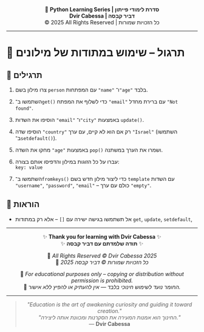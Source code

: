 <!-- DC_HEADER_START -->
<div align="center">

🐍 **Python Learning Series | סדרת לימודי פייתון**  
**Dvir Cabessa | דביר קבסה**  
© 2025 All Rights Reserved | כל הזכויות שמורות

</div>

---
<!-- DC_HEADER_END -->

# 📘 תרגול – שימוש במתודות של מילונים

## 🧪 תרגילים

1. צרו מילון בשם `person` עם המפתחות `"name"` ו־`"age"` בלבד.

2. השתמשו ב־`get()` כדי לשלוף את המפתח `"email"` עם ברירת מחדל `"Not found"`.

3. הוסיפו את השדות `"email"` ו־`"city"` באמצעות `update()`.

4. הוסיפו שדה `"country"` רק אם הוא לא קיים, עם ערך `"Israel"` (השתמשו ב־`setdefault()`).

5. מחקו את השדה `"age"` באמצעות `pop()` ושמרו את הערך במשתנה.

6. עברו על כל הזוגות במילון והדפיסו אותם בצורה:  
   `key: value`

7. השתמשו ב־`fromkeys()` כדי ליצור מילון חדש בשם `template` עם השדות `"username"`, `"password"`, `"email"` – כולם עם ערך `"empty"`.

## 📌 הוראות

- אל תשתמשו בגישה ישירה עם `[]` – אלא רק במתודות `get`, `update`, `setdefault`,

<!-- DC_FOOTER_START -->
---

<div align="center">

✨ **Thank you for learning with Dvir Cabessa** ✨  
✨ **תודה שלמדתם עם דביר קבסה** ✨  

📘 *All Rights Reserved © Dvir Cabessa 2025*  
📘 *כל הזכויות שמורות © דביר קבסה 2025*  

🔗 *For educational purposes only – copying or distribution without permission is prohibited.*  
🔗 *החומר נועד לשימוש חינוכי בלבד — אין להעתיק או להפיץ ללא אישור.*

---

> _"Education is the art of awakening curiosity and guiding it toward creation."_  
> _"החינוך הוא אמנות המעירה את הסקרנות ומכוונת אותה ליצירה."_  
> — **Dvir Cabessa**

</div>
<!-- DC_FOOTER_END -->

